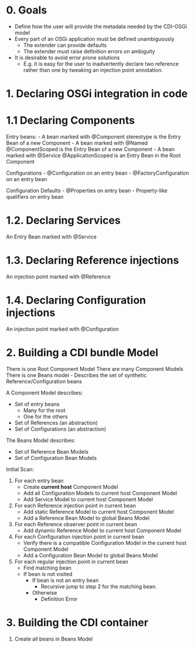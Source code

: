 # 0. Goals
- Define how the user will provide the metadata needed by the CDI-OSGi model
- Every part of an OSGi application must be defined unambiguously
    - The extender can provide defaults
    - The extender must raise definition errors on ambiguity
- It is desirable to avoid error prone solutions
    - E.g. it is easy for the user to inadvertently declare two reference rather than one by tweaking an injection point annotation.

# 1. Declaring OSGi integration in code
# 1.1 Declaring Components
Entry beans:
    - A bean marked with @Component stereotype is the Entry Bean of a new Component
    - A bean marked with @Named @ComponentScoped is the Entry Bean of a new Component
    - A bean marked with @Service @ApplicationScoped is an Entry Bean in the Root Component

Configurations
    - @Configuration on an entry bean
    - @FactoryConfiguration on an entry bean  

Configuration Defaults
    - @Properties on entry bean
    - Property-like qualifiers on entry bean

# 1.2. Declaring Services
An Entry Bean marked with @Service

# 1.3. Declaring Reference injections
An injection point marked with @Reference

# 1.4. Declaring Configuration injections
An injection point marked with @Configuration

# 2. Building a CDI bundle Model
There is one Root Component Model
There are many Component Models
There is one Beans model
    - Describes the set of synthetic Reference/Configuration beans

A Component Model describes:
- Set of entry beans
    - Many for the root
    - One for the others
- Set of References (an abstraction)
- Set of Configurations (an abstraction)

The Beans Model describes:
- Set of Reference Bean Models
- Set of Configuration Bean Models

Initial Scan:
1. For each entry bean
    - Create **current host** Component Model
    - Add all Configuration Models to current host Component Model
    - Add Service Model to current host Component Model
2. For each Reference injection point in current bean
    - Add static Reference Model to current host Component Model
    - Add a Reference Bean Model to global Beans Model 
3. For each Reference observer point in current bean
    - Add dynamic Reference Model to current host Component Model
4. For each Configuration injection point in current bean
    - Verify there is a compatible Configuration Model in the current host Component Model
    - Add a Configuration Bean Model to global Beans Model
5. For each regular injection point in current bean
    - Find matching bean
    - If bean is not visited
        - If bean is not an entry bean
            - Recursive jump to step 2 for the matching bean.
        - Otherwise
            - Definition Error

# 3. Building the CDI container
1. Create all beans in Beans Model
